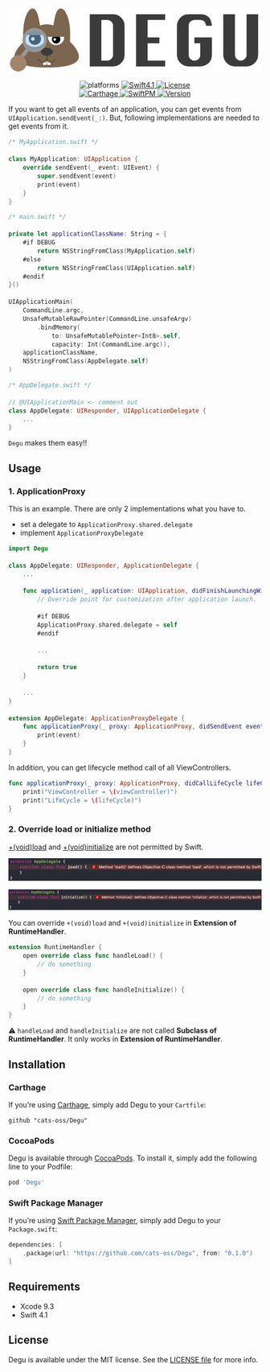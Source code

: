 <p align="center">
  <img src="./Images/degu_logo.png" alt="DEGU" />
</p>
<p align="center">
  <img src="https://img.shields.io/badge/Platforms-iOS%20%7C%20tvOS%20%7C%20macOS-blue.svg?style=flat" alt="platforms" />
  <a href="https://developer.apple.com/swift">
    <img src="http://img.shields.io/badge/Language-Swift4.1-orange.svg?style=flat" alt="Swift4.1" />
  </a>
  <a href="./LICENSE">
    <img src="http://img.shields.io/badge/License-MIT-lightgray.svg?style=flat" alt="License" />
  </a>
  <br />
  <a href="https://github.com/Carthage/Carthage">
    <img src="https://img.shields.io/badge/Carthage-compatible-4BC51D.svg?style=flat" alt="Carthage" />
  </a>
  <a href="https://github.com/apple/swift-package-manager">
    <img src="https://img.shields.io/badge/SwiftPM-compatible-4BC51D.svg?style=flat" alt="SwiftPM" />
  </a>
  <a href="http://cocoapods.org/pods/Degu">
    <img src="https://img.shields.io/cocoapods/v/Degu.svg?style=flat" alt="Version" />
  </a>
</p>

If you want to get all events of an application, you can get events from `UIApplication.sendEvent(_:)`. But, following implementations are needed to get events from it.

```swift
/* MyApplication.swift */

class MyApplication: UIApplication {
    override sendEvent(_ event: UIEvent) {
        super.sendEvent(event)
        print(event)
    }
}
```

```swift
/* main.swift */

private let applicationClassName: String = {
    #if DEBUG
        return NSStringFromClass(MyApplication.self)
    #else
        return NSStringFromClass(UIApplication.self)
    #endif
}()

UIApplicationMain(
    CommandLine.argc,
    UnsafeMutableRawPointer(CommandLine.unsafeArgv)
        .bindMemory(
            to: UnsafeMutablePointer<Int8>.self,
            capacity: Int(CommandLine.argc)),
    applicationClassName,
    NSStringFromClass(AppDelegate.self)
)
```

```swift
/* AppDelegate.swift */

// @UIApplicationMain <- comment out
class AppDelegate: UIResponder, UIApplicationDelegate {
    ...
}
```

`Degu` makes them easy!!

## Usage

### 1. ApplicationProxy

This is an example. There are only 2 implementations what you have to.

- set a delegate to `ApplicationProxy.shared.delegate`
- implement `ApplicationProxyDelegate`

```swift
import Degu

class AppDelegate: UIResponder, ApplicationDelegate {
    ...

    func application(_ application: UIApplication, didFinishLaunchingWithOptions launchOptions: [UIApplicationLaunchOptionsKey: Any]?) -> Bool {
        // Override point for customization after application launch.

        #if DEBUG
        ApplicationProxy.shared.delegate = self
        #endif

        ...

        return true
    }

    ...
}

extension AppDelegate: ApplicationProxyDelegate {
    func applicationProxy(_ proxy: ApplicationProxy, didSendEvent event: UIEvent) {
        print(event)
    }
}
```

In addition, you can get lifecycle method call of all ViewControllers.

```swift
func applicationProxy(_ proxy: ApplicationProxy, didCallLifeCycle lifeCycle: ViewControllerLifeCycle, ofViewController viewController: UIViewController) {
    print("ViewController = \(viewController)")
    print("LifeCycle = \(lifeCycle)")
}
```

### 2. Override load or initialize method

[+(void)load](https://developer.apple.com/documentation/objectivec/nsobject/1418815-load) and [+(void)initialize](https://developer.apple.com/documentation/objectivec/nsobject/1418639-initialize) are not permitted by Swift.

![](./Images/load.png)

![](./Images/initialize.png)

You can override `+(void)load` and `+(void)initialize` in **Extension of RuntimeHandler**.

```swift
extension RuntimeHandler {
    open override class func handleLoad() {
        // do something
    }

    open override class func handleInitialize() {
        // do something
    }
}
```

⚠️ `handleLoad` and `handleInitialize` are not called **Subclass of RuntimeHandler**. It only works in **Extension of RuntimeHandler**.

## Installation

### Carthage

If you’re using [Carthage](https://github.com/Carthage/Carthage), simply add Degu to your `Cartfile`:

```
github "cats-oss/Degu"
```

### CocoaPods

Degu is available through [CocoaPods](http://cocoapods.org). To install
it, simply add the following line to your Podfile:

```ruby
pod 'Degu'
```

### Swift Package Manager

If you’re using [Swift Package Manager](https://github.com/apple/swift-package-manager), simply add Degu to your `Package.swift`:

```swift
dependencies: [
    .package(url: "https://github.com/cats-oss/Degu", from: "0.1.0")
]
```

## Requirements

- Xcode 9.3
- Swift 4.1

## License

Degu is available under the MIT license. See the [LICENSE file](https://github.com/cats-oss/Degu/blob/master/LICENSE) for more info.
